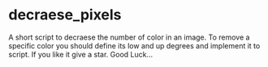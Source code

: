 # decraese_pixels
A short script to decraese the number of color in an image. 
To remove a specific color you should define its low and up degrees and implement it to script.
If you like it give a star. 
Good Luck...
